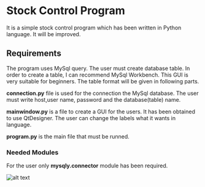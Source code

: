 # Stock Control Program

It is a simple stock control program which has been written in Python language. It will be improved.


## Requirements

The program uses MySql query. The user must create database table. In order to create a table, I can recommend MySql Workbench. This GUI is very suitable for beginners.
The table format will be given in following parts.

**connection.py** file is used for the connection the MySql database. The user must write host,user name, password and the database(table) name. 

**mainwindow.py** is a file to create a GUI for the users. It has been obtained to use QtDesigner. The user can change the labels what it wants in language.

**program.py** is the main file that must be runned.

### Needed Modules

For the user only **mysqly.connector** module has been required. 


![alt text](https://github.com/OguzKahrmn/Stock-Control/main/program.png?raw=true)
